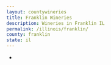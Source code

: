```yaml
---
layout: countywineries
title: Franklin Wineries
description: Wineries in Franklin IL
permalink: /illinois/franklin/
county: franklin
state: il
---
```

-
